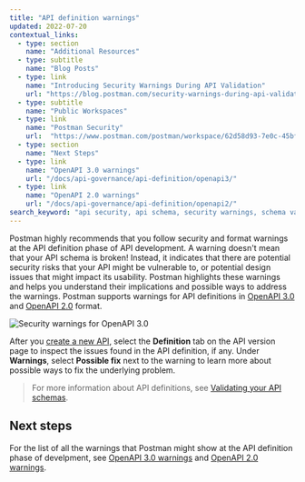 ```yaml
---
title: "API definition warnings"
updated: 2022-07-20
contextual_links:
  - type: section
    name: "Additional Resources"
  - type: subtitle
    name: "Blog Posts"
  - type: link
    name: "Introducing Security Warnings During API Validation"
    url: "https://blog.postman.com/security-warnings-during-api-validation/"
  - type: subtitle
    name: "Public Workspaces"
  - type: link
    name: "Postman Security"
    url:  "https://www.postman.com/postman/workspace/62d58d93-7e0c-45bf-9daa-cc8e531fc344"
  - type: section
    name: "Next Steps"
  - type: link
    name: "OpenAPI 3.0 warnings"
    url: "/docs/api-governance/api-definition/openapi3/"
  - type: link
    name: "OpenAPI 2.0 warnings"
    url: "/docs/api-governance/api-definition/openapi2/"
search_keyword: "api security, api schema, security warnings, schema validation, security validation, api security audit, api security scan, api schema vulnerabilities, security audit,openapi 3.0"
---
```


Postman highly recommends that you follow security and format warnings at the API definition phase of API development. A warning doesn't mean that your API schema is broken! Instead, it indicates that there are potential security risks that your API might be vulnerable to, or potential design issues that might impact its usability. Postman highlights these warnings and helps you understand their implications and possible ways to address the warnings. Postman supports warnings for API definitions in [OpenAPI 3.0](/docs/api-governance/api-definition/openapi3/) and [OpenAPI 2.0](/docs/api-governance/api-definition/openapi2/) format.

<img alt="Security warnings for OpenAPI 3.0" src="https://assets.postman.com/postman-docs/security-warnings-openapi-3-v9.jpg"/>

After you [create a new API](/docs/designing-and-developing-your-api/creating-an-api/), select the **Definition** tab on the API version page to inspect the issues found in the API definition, if any. Under **Warnings**, select **Possible fix** next to the warning to learn more about possible ways to fix the underlying problem.

> For more information about API definitions, see [Validating your API schemas](/docs/designing-and-developing-your-api/validating-elements-against-schema/).

## Next steps

For the list of all the warnings that Postman might show at the API definition phase of develpment, see [OpenAPI 3.0 warnings](/docs/api-governance/api-definition/openapi3/) and [OpenAPI 2.0 warnings](/docs/api-governance/api-definition/openapi2/).
